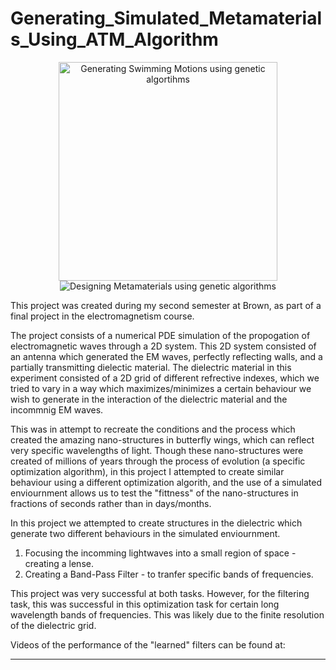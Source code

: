 
# Generating_Simulated_Metamaterials_Using_ATM_Algorithm







<p align="center">
    <img src=https://github.com/BjBodner/Portfolio/blob/master/Machine_Learning_and_Optimization_Projects/Images/Filtering_Picture.JPG width="350" title="Generating Swimming Motions using genetic algortihms">
  <img src=https://github.com/BjBodner/Portfolio/blob/master/Machine_Learning_and_Optimization_Projects/Images/Focusing_Picture.JPGwidth="350" title="Designing Metamaterials using genetic algorithms">
</p>



This project was created during my second semester at Brown, as part of a final project in the electromagnetism course.

The project consists of a numerical PDE simulation of the propogation of electromagnetic waves through a 2D system.
This 2D system consisted of an antenna which generated the EM waves, perfectly reflecting walls,
and a partially transmitting dielectic material. The dielectric material in this experiment consisted of a 2D grid
of different refrective indexes, which we tried to vary in a way which maximizes/minimizes a certain behaviour 
we wish to generate in the interaction of the dielectric material and the incommnig EM waves.

This was in attempt to recreate the conditions and the process which created the amazing nano-structures
in butterfly wings, which can reflect very specific wavelengths of light. 
Though these nano-structures were created of millions of years through the process of evolution
 (a specific optimization algorithm), in this project I attempted to create similar behaviour 
using a different optimization algorith, and the use of a simulated enviournment allows us to test the "fittness"
of the nano-structures in fractions of seconds rather than in days/months.

In this project we attempted to create structures in the dielectric which generate two different 
behaviours in the simulated enviournment.
1. Focusing the incomming lightwaves into a small region of space - creating a lense.
2. Creating a Band-Pass Filter - to tranfer specific bands of frequencies.


This project was very successful at both tasks. However, for the filtering task, this was successful in this
optimization task for certain long wavelength bands of frequencies. This was likely due to the finite resolution
of the dielectric grid.

Videos of the performance of the "learned" filters can be found at:

_____


